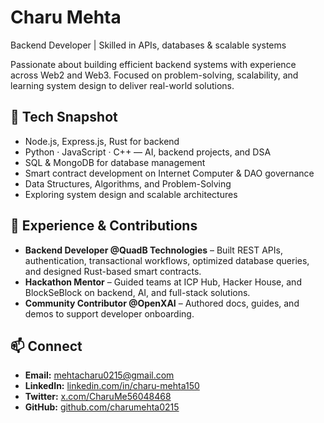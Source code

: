 # Charu Mehta  

Backend Developer | Skilled in APIs, databases & scalable systems  

Passionate about building efficient backend systems with experience across Web2 and Web3. Focused on problem-solving, scalability, and learning system design to deliver real-world solutions.  

## 🚀 Tech Snapshot  
- Node.js, Express.js, Rust for backend  
- Python · JavaScript · C++ — AI, backend projects, and DSA  
- SQL & MongoDB for database management  
- Smart contract development on Internet Computer & DAO governance  
- Data Structures, Algorithms, and Problem-Solving  
- Exploring system design and scalable architectures  

## 💼 Experience & Contributions  
- **Backend Developer @QuadB Technologies** – Built REST APIs, authentication, transactional workflows, optimized database queries, and designed Rust-based smart contracts.  
- **Hackathon Mentor** – Guided teams at ICP Hub, Hacker House, and BlockSeBlock on backend, AI, and full-stack solutions.  
- **Community Contributor @OpenXAI** – Authored docs, guides, and demos to support developer onboarding.  

## 📫 Connect  
- **Email:** [mehtacharu0215@gmail.com](mailto:mehtacharu0215@gmail.com)  
- **LinkedIn:** [linkedin.com/in/charu-mehta150](https://www.linkedin.com/in/charu-mehta150/)  
- **Twitter:** [x.com/CharuMe56048468](https://x.com/CharuMe56048468)  
- **GitHub:** [github.com/charumehta0215](https://github.com/charumehta0215)  
